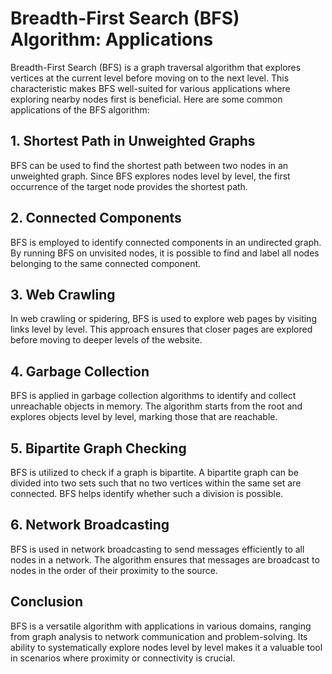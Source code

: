 # Breadth-First Search (BFS) Algorithm: Applications

Breadth-First Search (BFS) is a graph traversal algorithm that explores vertices at the current level before moving on to the next level. This characteristic makes BFS well-suited for various applications where exploring nearby nodes first is beneficial. Here are some common applications of the BFS algorithm:

## 1. Shortest Path in Unweighted Graphs

BFS can be used to find the shortest path between two nodes in an unweighted graph. Since BFS explores nodes level by level, the first occurrence of the target node provides the shortest path.

## 2. Connected Components

BFS is employed to identify connected components in an undirected graph. By running BFS on unvisited nodes, it is possible to find and label all nodes belonging to the same connected component.

## 3. Web Crawling

In web crawling or spidering, BFS is used to explore web pages by visiting links level by level. This approach ensures that closer pages are explored before moving to deeper levels of the website.

## 4. Garbage Collection

BFS is applied in garbage collection algorithms to identify and collect unreachable objects in memory. The algorithm starts from the root and explores objects level by level, marking those that are reachable.

## 5. Bipartite Graph Checking

BFS is utilized to check if a graph is bipartite. A bipartite graph can be divided into two sets such that no two vertices within the same set are connected. BFS helps identify whether such a division is possible.

## 6. Network Broadcasting

BFS is used in network broadcasting to send messages efficiently to all nodes in a network. The algorithm ensures that messages are broadcast to nodes in the order of their proximity to the source.

## Conclusion

BFS is a versatile algorithm with applications in various domains, ranging from graph analysis to network communication and problem-solving. Its ability to systematically explore nodes level by level makes it a valuable tool in scenarios where proximity or connectivity is crucial.